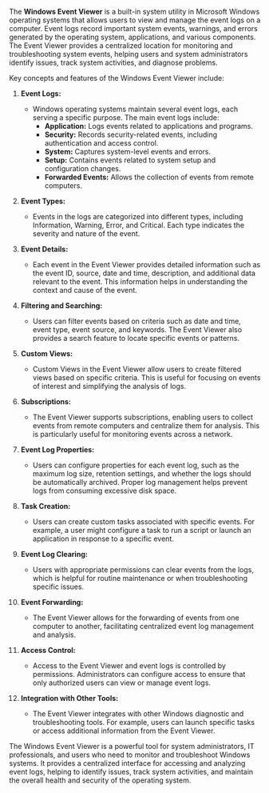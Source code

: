 The **Windows Event Viewer** is a built-in system utility in Microsoft Windows operating systems that allows users to view and manage the event logs on a computer. Event logs record important system events, warnings, and errors generated by the operating system, applications, and various components. The Event Viewer provides a centralized location for monitoring and troubleshooting system events, helping users and system administrators identify issues, track system activities, and diagnose problems.

Key concepts and features of the Windows Event Viewer include:

1. **Event Logs:**
   - Windows operating systems maintain several event logs, each serving a specific purpose. The main event logs include:
     - **Application:** Logs events related to applications and programs.
     - **Security:** Records security-related events, including authentication and access control.
     - **System:** Captures system-level events and errors.
     - **Setup:** Contains events related to system setup and configuration changes.
     - **Forwarded Events:** Allows the collection of events from remote computers.

2. **Event Types:**
   - Events in the logs are categorized into different types, including Information, Warning, Error, and Critical. Each type indicates the severity and nature of the event.

3. **Event Details:**
   - Each event in the Event Viewer provides detailed information such as the event ID, source, date and time, description, and additional data relevant to the event. This information helps in understanding the context and cause of the event.

4. **Filtering and Searching:**
   - Users can filter events based on criteria such as date and time, event type, event source, and keywords. The Event Viewer also provides a search feature to locate specific events or patterns.

5. **Custom Views:**
   - Custom Views in the Event Viewer allow users to create filtered views based on specific criteria. This is useful for focusing on events of interest and simplifying the analysis of logs.

6. **Subscriptions:**
   - The Event Viewer supports subscriptions, enabling users to collect events from remote computers and centralize them for analysis. This is particularly useful for monitoring events across a network.

7. **Event Log Properties:**
   - Users can configure properties for each event log, such as the maximum log size, retention settings, and whether the logs should be automatically archived. Proper log management helps prevent logs from consuming excessive disk space.

8. **Task Creation:**
   - Users can create custom tasks associated with specific events. For example, a user might configure a task to run a script or launch an application in response to a specific event.

9. **Event Log Clearing:**
   - Users with appropriate permissions can clear events from the logs, which is helpful for routine maintenance or when troubleshooting specific issues.

10. **Event Forwarding:**
    - The Event Viewer allows for the forwarding of events from one computer to another, facilitating centralized event log management and analysis.

11. **Access Control:**
    - Access to the Event Viewer and event logs is controlled by permissions. Administrators can configure access to ensure that only authorized users can view or manage event logs.

12. **Integration with Other Tools:**
    - The Event Viewer integrates with other Windows diagnostic and troubleshooting tools. For example, users can launch specific tasks or access additional information from the Event Viewer.

The Windows Event Viewer is a powerful tool for system administrators, IT professionals, and users who need to monitor and troubleshoot Windows systems. It provides a centralized interface for accessing and analyzing event logs, helping to identify issues, track system activities, and maintain the overall health and security of the operating system.
